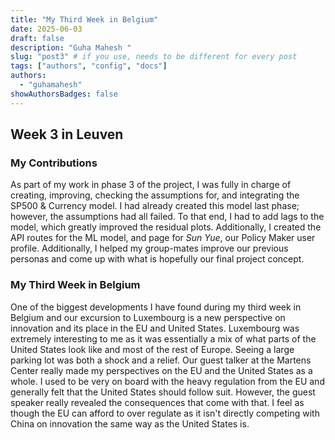 ```yaml
---
title: "My Third Week in Belgium"
date: 2025-06-03
draft: false
description: "Guha Mahesh "
slug: "post3" # if you use, needs to be different for every post
tags: ["authors", "config", "docs"]
authors:
  - "guhamahesh"
showAuthorsBadges: false
---
```

## Week 3 in Leuven

### My Contributions
As part of my work in phase 3 of the project, I was fully in charge of creating, improving, checking the assumptions for, and integrating the SP500 & Currency model. I had already created this model last phase; however, the assumptions had all failed. To that end, I had to add lags to the model, which greatly improved the residual plots. Additionally, I created the API routes for the ML model, and page for *Sun Yue*, our Policy Maker user profile. Additionally, I helped my group-mates improve our previous personas and come up with what is hopefully our final project concept.


### My Third Week in Belgium
One of the biggest developments I have found during my third week in Belgium and our excursion to Luxembourg is a new perspective on innovation and its place in the EU and United States. Luxembourg was extremely interesting to me as it was essentially a mix of what parts of the United States look like and most of the rest of Europe. Seeing a large parking lot was both a shock and a relief. Our guest talker at the Martens Center really made my perspectives on the EU and the United States as a whole. I used to be very on board with the heavy regulation from the EU and generally felt that the United States should follow suit. However, the guest speaker really revealed the consequences that come with that. I feel as though the EU can afford to over regulate as it isn't directly competing with China on innovation the same way as the United States is. 